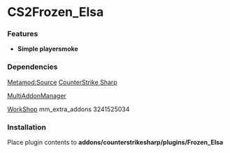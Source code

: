 # CS2Frozen_Elsa
### Features

- **Simple playersmoke**
 


### Dependencies
[Metamod:Source](https://www.sourcemm.net/downloads.php/?branch=master "Metamod:Source")
[CounterStrike Sharp](https://github.com/roflmuffin/CounterStrikeSharp "CounterStrike Sharp")

[MultiAddonManager](https://github.com/Source2ZE/MultiAddonManager "MultiAddonManager") 

[WorkShop](https://steamcommunity.com/sharedfiles/filedetails/?id=3241525034 "WorkShop")
mm_extra_addons 3241525034
### Installation
Place plugin contents to **addons/counterstrikesharp/plugins/Frozen_Elsa**

